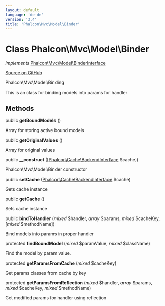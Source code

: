 ```yaml
---
layout: default
language: 'de-de'
version: '3.4'
title: 'Phalcon\Mvc\Model\Binder'
---
```


# Class **Phalcon\Mvc\Model\Binder**

*implements* [Phalcon\Mvc\Model\BinderInterface](/3.4/en/api/Phalcon_Mvc_Model_BinderInterface)

<a href="https://github.com/phalcon/cphalcon/tree/v3.4.0/phalcon/mvc/model/binder.zep" class="btn btn-default btn-sm">Source on GitHub</a>

Phalcon\Mvc\Model\Binding

This is an class for binding models into params for handler

## Methods

public **getBoundModels** ()

Array for storing active bound models

public **getOriginalValues** ()

Array for original values

public **__construct** ([[Phalcon\Cache\BackendInterface](/3.4/en/api/Phalcon_Cache_BackendInterface) $cache])

Phalcon\Mvc\Model\Binder constructor

public **setCache** ([Phalcon\Cache\BackendInterface](/3.4/en/api/Phalcon_Cache_BackendInterface) $cache)

Gets cache instance

public **getCache** ()

Sets cache instance

public **bindToHandler** (*mixed* $handler, *array* $params, *mixed* $cacheKey, [*mixed* $methodName])

Bind models into params in proper handler

protected **findBoundModel** (*mixed* $paramValue, *mixed* $className)

Find the model by param value.

protected **getParamsFromCache** (*mixed* $cacheKey)

Get params classes from cache by key

protected **getParamsFromReflection** (*mixed* $handler, *array* $params, *mixed* $cacheKey, *mixed* $methodName)

Get modified params for handler using reflection